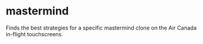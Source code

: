 # mastermind
Finds the best strategies for a specific mastermind clone on the Air Canada in-flight touchscreens.
